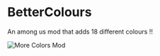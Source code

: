 # BetterColours
 An among us mod that adds 18 different colours !!
 
 ![More Colors Mod](https://user-images.githubusercontent.com/82509942/123759843-f4612c80-d8c8-11eb-83a3-4e36324249c7.png)
